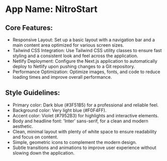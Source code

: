 # **App Name**: NitroStart

## Core Features:

- Responsive Layout: Set up a basic layout with a navigation bar and a main content area optimized for various screen sizes.
- Tailwind CSS Integration: Use Tailwind CSS utility classes to ensure fast styling and a consistent look and feel across the application.
- Netlify Deployment: Configure the Next.js application to automatically deploy to Netlify upon pushing changes to a Git repository.
- Performance Optimization: Optimize images, fonts, and code to reduce loading times and improve overall performance.

## Style Guidelines:

- Primary color: Dark blue (#3F51B5) for a professional and reliable feel.
- Background color: Very light blue (#F0F4FF).
- Accent color: Violet (#7952B3) for highlights and interactive elements.
- Body and headline font: 'Inter' sans-serif, for a clean and modern aesthetic.
- Clean, minimal layout with plenty of white space to ensure readability and focus on content.
- Simple, geometric icons to complement the modern design.
- Subtle transitions and animations to improve user experience without slowing down the application.